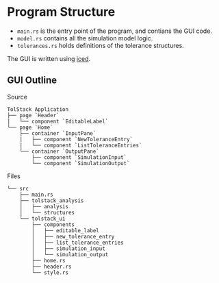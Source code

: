 # Program Structure

* `main.rs` is the entry point of the program, and contians the GUI code.
* `model.rs` contains all the simulation model logic.
* `tolerances.rs` holds definitions of the tolerance structures.

The GUI is written using [iced](https://github.com/hecrj/iced/).

## GUI Outline

Source

```
TolStack Application
├── page `Header`
|   └── component `EditableLabel`
└── page `Home`
    ├── container `InputPane`
    |   ├── component `NewToleranceEntry`
    |   └── component `ListToleranceEntries`
    └── container `OutputPane`
        ├── component `SimulationInput`
        └── component `SimulationOutput`
```

Files
```
└── src
    ├── main.rs
    ├── tolstack_analysis
    │   ├── analysis
    │   └── structures
    └── tolstack_ui
        ├── components
        │   ├── editable_label
        │   ├── new_tolerance_entry
        │   ├── list_tolerance_entries
        │   ├── simulation_input
        │   └── simulation_output
        ├── home.rs
        ├── header.rs
        └── style.rs
```
